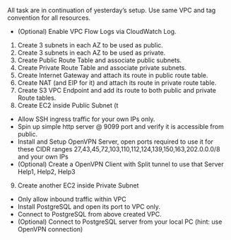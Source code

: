 All task are in continuation of yesterday’s setup. Use same VPC and tag convention for all resources.
- (Optional) Enable VPC Flow Logs via CloudWatch Log.
1. Create 3 subnets in each AZ to be used as public.
2. Create 3 subnets in each AZ to be used as private.
3. Create Public Route Table and associate public subnets.
4. Create Private Route Table and associate private subnets.
5. Create Internet Gateway and attach its route in public route table.
6. Create NAT (and EIP for it) and attach its route in private route table.
7. Create S3 VPC Endpoint and add its route to both public and private Route tables.
8. Create EC2 inside Public Subnet (t
  - Allow SSH ingress traffic for your own IPs only.
  - Spin up simple http server @ 9099 port and verify it is accessible from public.
  - Install and Setup OpenVPN Server, open ports required to use it for these CIDR ranges 27,43,45,72,103,110,112,124,139,150,163,202.0.0.0/8 and your own IPs
  - (Optional) Create a OpenVPN Client with Split tunnel to use that Server Help1, Help2, Help3
9. Create another EC2 inside Private Subnet
 - Only allow inbound traffic within VPC
 - Install PostgreSQL and open its port to VPC only.
 - Connect to PostgreSQL from above created VPC.
 - (Optional) Connect to PostgreSQL server from your local PC (hint: use OpenVPN connection)
